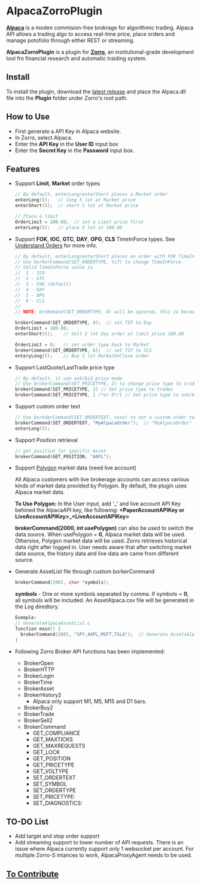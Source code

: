 # AlpacaZorroPlugin

**[Alpaca](http://alpaca.markets)** is a moden commision-free brokrage for algorithmic trading. Alpaca API allows a trading algo to access real-time price, place orders and manage potofolio through either REST or streaming.

**AlpacaZorroPlugin** is a plugin for **[Zorro](https://zorro-project.com/)**, an institutional-grade development tool fro financial research and automatic traiding system.

## Install

To install the plugin, download the [latest release](https://github.com/kzhdev/alpaca_zorro_plugin/releases/download/v0.2.3/AlpacaZorroPlugin_v0.2.4.zip) and place the Alpaca.dll file into the **Plugin** folder under Zorro's root path.

## How to Use

* First generate a API Key in Alpaca website.
* In Zorro, select Alpaca.
* Enter the **API Key** in the **User ID** input box
* Enter the **Secret Key** in the **Password** input box.

## Features

* Support **Limit**, **Market** order types

  ```C++
  // By default, enterLong/enterShort places a Market order
  enterLong(5);   // long 5 lot at Market price
  enterShort(5);  // short 5 lot at Market price

  // Place a limit
  OrderLimit = 100.00;  // set a Limit price first
  enterLong(5);   // place 5 lot at 100.00
  ```

* Support **FOK**, **IOC**, **GTC**, **DAY**, **OPG**, **CLS** TimeInForce types. See [Understand Orders](https://alpaca.markets/docs/trading-on-alpaca/orders/#time-in-force) for more info.

  ```C++
  // By default, enterLong/enterShort places an order with FOK TimeInfoForce type
  // Use borkerCommand(SET_ORDERTYPE, tif) to change TimeInForce.
  // Valid TimeInForce value is
  //  1 - ICO
  //  2 - GTC
  //  3 - FOK (default)
  //  4 - DAY
  //  5 - OPG
  //  6 - CLS
  //
  // NOTE: brokemand(SET_ORDERTYPE, 0) will be ignored, this is because Zorro always call brokerCommand(SET_ORDERTYPE, 0) before setting limit price.

  brokerCommand(SET_ORDERTYPE, 4);  // set TIF to Day
  OrderLimit = 100.00;
  enterShort(5);    // Sell 5 lot Day order at limit price 100.00

  OrderLimit = 0;   // set order type back to Market
  brokerCommand(SET_ORDERTYPE, 6);  // set TIF to CLS
  enteryLong(5);    // Buy 5 lot MarketOnClose order
  ```

* Support LastQuote/LastTrade price type

  ```C++
  // By default, it use ask/bid price mode
  // Use brokerCommand(SET_PRICETYPE, 2) to change price type to trades
  brokerCommand(SET_PRICETYPE, 2) // Set price type to trades
  brokerCommand(SET_PRICETYPE, 1 /*or 0*/) // Set price type to ask/bid quote
  ```

* Support custom order text

  ```C++
  // Use borkderCommand(SET_ORDERTEXT, xxxx) to set a custom order text
  brokerCommand(SET_ORDERTEXT, "MyAlpacaOrder");  // "MyAlpacaOrder" will be added into ClientOrderId
  enterLong(5);
  ```

* Support Position retrieval

  ```C++
  // get position for specific Asset
  brokerCommand(GET_POSITION, "AAPL");
  ```

* Support [Polygon](https://polygon.io) market data (need live account)

  All Alpaca customers with live brokerage accounts can access various kinds of market data provided by Polygon. By default, the plugin uses Alpaca market data.
  
  **To Use Polygon:**
  In the User input, add '_' and live account API Key behined the AlpacaAPI key, like following: **\<PaperAccountAPIKey or LiveAccountAPIKey>\_\<LiveAccountAPIKey>**

  **brokerCommand(2000, int usePolygon)** can also be used to switch the data source. When usePolygon = **0**, Alpaca market data will be used. Othersise, Polygon market data will be used. Zorro retrieves historical data right after logged in. User needs aware that after switching market data source, the history data and live data are came from different source.

* Generate AssetList file through custom borkerCommand
  
  ``` C++
  brokerCommand(2001, char *symbols);
  ```

  **symbols** - One or more symbols separated by comma. If symbols = **0**, all symbols will be included.
  An AssetAlpaca.csv file will be generated in the Log diredtory.

  ``` C++
  Exemple:
  // GenerateAlpacaAssetList.c
  function main() {
    brokerCommand(2001, "SPY,AAPL,MSFT,TSLA");  // Generate AssetsAlpaca.csv contains SPY, AAPL, MSFT, TSLA symbols
  }
  ```

* Following Zorro Broker API functions has been implemented:

  * BrokerOpen
  * BrokerHTTP
  * BrokerLogin
  * BrokerTime
  * BrokerAsset
  * BrokerHistory2
    * Alpaca only support M1, M5, M15 and D1 bars.
  * BrokerBuy2
  * BrokerTrade
  * BrokerSell2
  * BrokerCommand
    * GET_COMPLIANCE
    * GET_MAXTICKS
    * GET_MAXREQUESTS
    * GET_LOCK
    * GET_POSITION
    * GET_PRICETYPE
    * GET_VOLTYPE
    * SET_ORDERTEXT
    * SET_SYMBOL
    * SET_ORDERTYPE
    * SET_PRICETYPE:
    * SET_DIAGNOSTICS:

## TO-DO List

* Add target and stop order support
* Add streaming support to lower number of API requests. There is an issue where Alpaca currently support only 1 websocket per account. For multiple Zorro-S intances to work, AlpacaProxyAgent needs to be used.

## [To Contribute](CONTRIBUTING.md)
